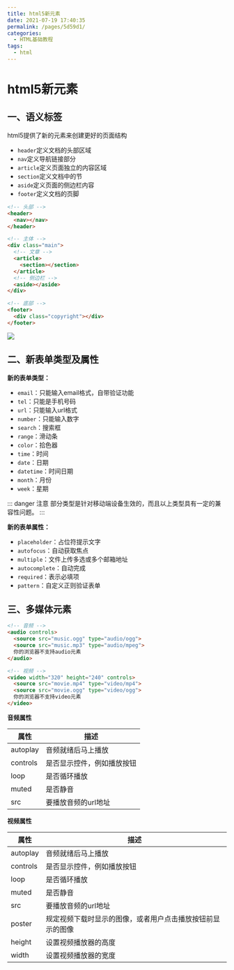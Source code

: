 ```yaml
---
title: html5新元素
date: 2021-07-19 17:40:35
permalink: /pages/5d59d1/
categories:
  - HTML基础教程
tags:
  - html
---
```

# html5新元素

## 一、语义标签
html5提供了新的元素来创建更好的页面结构
* `header`定义文档的头部区域
* `nav`定义导航链接部分
* `article`定义页面独立的内容区域
* `section`定义文档中的节
* `aside`定义页面的侧边栏内容
* `footer`定义文档的页脚
```html
<!-- 头部 -->
<header>
  <nav></nav>
</header>

<!-- 主体 -->
<div class="main">
  <!-- 文章 -->
  <article>
    <section></section>
  </article>
  <!-- 侧边栏 -->
  <aside></aside>
</div>

<!-- 底部 -->
<footer>
  <div class="copyright"></div>
</footer>
```
![](https://cdn.jsdelivr.net/gh/xiaoyang-web/blog-imgs/images/20210709165505.png)

## 二、新表单类型及属性
**新的表单类型：**
* `email`：只能输入email格式，自带验证功能
* `tel`：只能是手机号码
* `url`：只能输入url格式
* `number`：只能输入数字
* `search`：搜索框
* `range`：滑动条
* `color`：拾色器
* `time`：时间
* `date`：日期
* `datetime`：时间日期
* `month`：月份
* `week`：星期

::: danger 注意
部分类型是针对移动端设备生效的，而且以上类型具有一定的兼容性问题。
:::

**新的表单属性：**
* `placeholder`：占位符提示文字
* `autofocus`：自动获取焦点
* `multiple`：文件上传多选或多个邮箱地址
* `autocomplete`：自动完成
* `required`：表示必填项
* `pattern`：自定义正则验证表单

## 三、多媒体元素
```html
<!-- 音频 -->
<audio controls>
  <source src="music.ogg" type="audio/ogg">
  <source src="music.mp3" type="audio/mpeg">
  你的浏览器不支持audio元素
</audio>

<!-- 视频 -->
<video width="320" height="240" controls>
  <source src="movie.mp4" type="video/mp4">
  <source src="movie.ogg" type="video/ogg">
  你的浏览器不支持video元素
</video>
```
**音频属性**

| 属性     | 描述                       |
| -------- | -------------------------- |
| autoplay | 音频就绪后马上播放         |
| controls | 是否显示控件，例如播放按钮 |
| loop     | 是否循环播放               |
| muted    | 是否静音                   |
| src      | 要播放音频的url地址        |

**视频属性**

| 属性     | 描述                                                       |
| -------- | ---------------------------------------------------------- |
| autoplay | 音频就绪后马上播放                                         |
| controls | 是否显示控件，例如播放按钮                                 |
| loop     | 是否循环播放                                               |
| muted    | 是否静音                                                   |
| src      | 要播放音频的url地址                                        |
| poster   | 规定视频下载时显示的图像，或者用户点击播放按钮前显示的图像 |
| height   | 设置视频播放器的高度                                       |
| width    | 设置视频播放器的宽度                                       |
